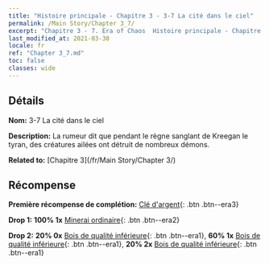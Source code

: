```yaml
---
title: "Histoire principale - Chapitre 3 - 3-7 La cité dans le ciel"
permalink: /Main Story/Chapter 3_7/
excerpt: "Chapitre 3 - 7. Era of Chaos  Histoire principale - Chapitre 3_7. 3-7 La cité dans le ciel"
last_modified_at: 2021-03-30
locale: fr
ref: "Chapter 3_7.md"
toc: false
classes: wide
---
```


## Détails

 **Nom:** 3-7 La cité dans le ciel

 **Description:** La rumeur dit que pendant le règne sanglant de Kreegan le tyran, des créatures ailées ont détruit de nombreux démons.

 **Related to:** [Chapitre 3](/fr/Main Story/Chapter 3/)

## Récompense

 **Première récompense de complétion:** [Clé d'argent](/fr/Items/con_693/){: .btn .btn--era3}

 **Drop 1:** **100% 1x** [Minerai ordinaire](/fr/Items/mat_6/){: .btn .btn--era2}

 **Drop 2:** **20% 0x** [Bois de qualité inférieure](/fr/Items/mat_1/){: .btn .btn--era1}, **60% 1x** [Bois de qualité inférieure](/fr/Items/mat_1/){: .btn .btn--era1}, **20% 2x** [Bois de qualité inférieure](/fr/Items/mat_1/){: .btn .btn--era1}

